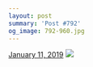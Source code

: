 ```yaml
---
layout: post
summary: 'Post #792'
og_image: 792-960.jpg
---
```


<p>
  <time>
    <a href="/792">January 11, 2019</a>
  </time>
  <a href="/792">
    <img src="{{ site.assets_url }}/792-480.jpg" srcset="{{ site.assets_url }}/792-240.jpg 240w, {{ site.assets_url }}/792-480.jpg 480w, {{ site.assets_url }}/792-720.jpg 720w, {{ site.assets_url }}/792-960.jpg 960w" sizes="(min-width: 700px) 50vw, calc(100vw - 2rem)" />
  </a>
</p>
